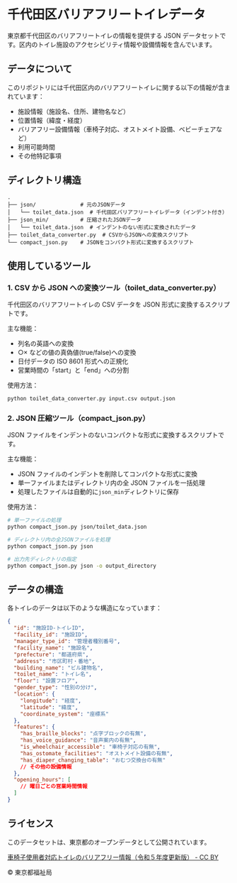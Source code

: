 # 千代田区バリアフリートイレデータ

東京都千代田区のバリアフリートイレの情報を提供する JSON データセットです。区内のトイレ施設のアクセシビリティ情報や設備情報を含んでいます。

## データについて

このリポジトリには千代田区内のバリアフリートイレに関する以下の情報が含まれています：

- 施設情報（施設名、住所、建物名など）
- 位置情報（緯度・経度）
- バリアフリー設備情報（車椅子対応、オストメイト設備、ベビーチェアなど）
- 利用可能時間
- その他特記事項

## ディレクトリ構造

```
.
├── json/              # 元のJSONデータ
│   └── toilet_data.json  # 千代田区バリアフリートイレデータ（インデント付き）
├── json_min/          # 圧縮されたJSONデータ
│   └── toilet_data.json  # インデントのない形式に変換されたデータ
├── toilet_data_converter.py  # CSVからJSONへの変換スクリプト
└── compact_json.py    # JSONをコンパクト形式に変換するスクリプト
```

## 使用しているツール

### 1. CSV から JSON への変換ツール（toilet_data_converter.py）

千代田区のバリアフリートイレの CSV データを JSON 形式に変換するスクリプトです。

主な機能：

- 列名の英語への変換
- ○× などの値の真偽値(true/false)への変換
- 日付データの ISO 8601 形式への正規化
- 営業時間の「start」と「end」への分割

使用方法：

```bash
python toilet_data_converter.py input.csv output.json
```

### 2. JSON 圧縮ツール（compact_json.py）

JSON ファイルをインデントのないコンパクトな形式に変換するスクリプトです。

主な機能：

- JSON ファイルのインデントを削除してコンパクトな形式に変換
- 単一ファイルまたはディレクトリ内の全 JSON ファイルを一括処理
- 処理したファイルは自動的に`json_min`ディレクトリに保存

使用方法：

```bash
# 単一ファイルの処理
python compact_json.py json/toilet_data.json

# ディレクトリ内の全JSONファイルを処理
python compact_json.py json

# 出力先ディレクトリの指定
python compact_json.py json -o output_directory
```

## データの構造

各トイレのデータは以下のような構造になっています：

```json
{
  "id": "施設ID-トイレID",
  "facility_id": "施設ID",
  "manager_type_id": "管理者種別番号",
  "facility_name": "施設名",
  "prefecture": "都道府県",
  "address": "市区町村・番地",
  "building_name": "ビル建物名",
  "toilet_name": "トイレ名",
  "floor": "設置フロア",
  "gender_type": "性別の分け",
  "location": {
    "longitude": "経度",
    "latitude": "緯度",
    "coordinate_system": "座標系"
  },
  "features": {
    "has_braille_blocks": "点字ブロックの有無",
    "has_voice_guidance": "音声案内の有無",
    "is_wheelchair_accessible": "車椅子対応の有無",
    "has_ostomate_facilities": "オストメイト設備の有無",
    "has_diaper_changing_table": "おむつ交換台の有無"
    // その他の設備情報
  },
  "opening_hours": [
    // 曜日ごとの営業時間情報
  ]
}
```

## ライセンス

このデータセットは、東京都のオープンデータとして公開されています。

[車椅子使用者対応トイレのバリアフリー情報（令和５年度更新版） - CC BY](https://catalog.data.metro.tokyo.lg.jp/dataset/t000054d0000000342)

© 東京都福祉局
